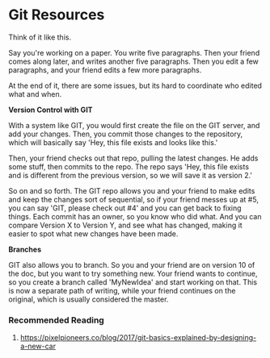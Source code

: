# Git Resources

Think of it like this.

Say you're working on a paper. You write five paragraphs. Then your friend comes along later, and writes another five paragraphs. Then you edit a few paragraphs, and your friend edits a few more paragraphs.

At the end of it, there are some issues, but its hard to coordinate who edited what and when.

**Version Control with GIT**

With a system like GIT, you would first create the file on the GIT server, and add your changes. Then, you commit those changes to the repository, which will basically say 'Hey, this file exists and looks like this.'

Then, your friend checks out that repo, pulling the latest changes. He adds some stuff, then commits to the repo. The repo says 'Hey, this file exists and is different from the previous version, so we will save it as version 2.'

So on and so forth. The GIT repo allows you and your friend to make edits and keep the changes sort of sequential, so if your friend messes up at #5, you can say 'GIT, please check out #4' and you can get back to fixing things. Each commit has an owner, so you know who did what. And you can compare Version X to Version Y, and see what has changed, making it easier to spot what new changes have been made.

**Branches** 

GIT also allows you to branch. So you and your friend are on version 10 of the doc, but you want to try something new. Your friend wants to continue, so you create a branch called 'MyNewIdea' and start working on that. This is now a separate path of writing, while your friend continues on the original, which is usually considered the master.




### Recommended Reading
1. https://pixelpioneers.co/blog/2017/git-basics-explained-by-designing-a-new-car

